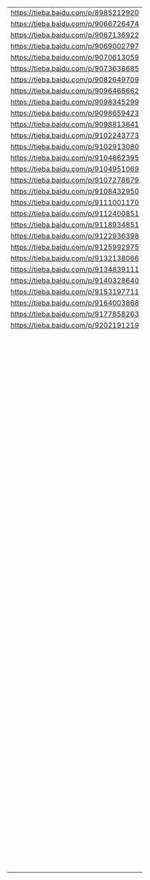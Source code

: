 |                                      |
| ------------------------------------ |
| https://tieba.baidu.com/p/8985212920 |
| https://tieba.baidu.com/p/9066726474 |
| https://tieba.baidu.com/p/9067136922 |
| https://tieba.baidu.com/p/9069002797 |
| https://tieba.baidu.com/p/9070613059 |
| https://tieba.baidu.com/p/9073638685 |
| https://tieba.baidu.com/p/9082649709 |
| https://tieba.baidu.com/p/9096466662 |
| https://tieba.baidu.com/p/9098345299 |
| https://tieba.baidu.com/p/9098659423 |
| https://tieba.baidu.com/p/9098813641 |
| https://tieba.baidu.com/p/9102243773 |
| https://tieba.baidu.com/p/9102913080 |
| https://tieba.baidu.com/p/9104862395 |
| https://tieba.baidu.com/p/9104951069 |
| https://tieba.baidu.com/p/9107278679 |
| https://tieba.baidu.com/p/9108432950 |
| https://tieba.baidu.com/p/9111001170 |
| https://tieba.baidu.com/p/9112400851 |
| https://tieba.baidu.com/p/9118934851 |
| https://tieba.baidu.com/p/9122936398 |
| https://tieba.baidu.com/p/9125992975 |
| https://tieba.baidu.com/p/9132138066 |
| https://tieba.baidu.com/p/9134839111 |
| https://tieba.baidu.com/p/9140328640 |
| https://tieba.baidu.com/p/9153197711 |
| https://tieba.baidu.com/p/9164003868 |
| https://tieba.baidu.com/p/9177858263 |
| https://tieba.baidu.com/p/9202191219 |
|                                      |
|                                      |
|                                      |
|                                      |
|                                      |
|                                      |
|                                      |
|                                      |
|                                      |
|                                      |
|                                      |
|                                      |
|                                      |
|                                      |
|                                      |
|                                      |
|                                      |
|                                      |
|                                      |
|                                      |
|                                      |
|                                      |
|                                      |
|                                      |
|                                      |
|                                      |
|                                      |
|                                      |
|                                      |
|                                      |
|                                      |
|                                      |
|                                      |
|                                      |
|                                      |
|                                      |
|                                      |
|                                      |
|                                      |
|                                      |
|                                      |
|                                      |
|                                      |
|                                      |
|                                      |
|                                      |
|                                      |
|                                      |
|                                      |
|                                      |
|                                      |
|                                      |
|                                      |
|                                      |
|                                      |
|                                      |
|                                      |
|                                      |
|                                      |
|                                      |
|                                      |
|                                      |
|                                      |
|                                      |
|                                      |
|                                      |
|                                      |
|                                      |
|                                      |
|                                      |
|                                      |
|                                      |
|                                      |
|                                      |
|                                      |
|                                      |
|                                      |
|                                      |
|                                      |
|                                      |
|                                      |
|                                      |
|                                      |
|                                      |
|                                      |
|                                      |
|                                      |
|                                      |
|                                      |
|                                      |
|                                      |
|                                      |
|                                      |
|                                      |
|                                      |
|                                      |
|                                      |
|                                      |
|                                      |
|                                      |
|                                      |
|                                      |
|                                      |
|                                      |
|                                      |
|                                      |
|                                      |
|                                      |
|                                      |
|                                      |
|                                      |
|                                      |
|                                      |
|                                      |
|                                      |
|                                      |
|                                      |
|                                      |
|                                      |
|                                      |
|                                      |
|                                      |
|                                      |
|                                      |
|                                      |
|                                      |
|                                      |
|                                      |
|                                      |
|                                      |
|                                      |
|                                      |
|                                      |
|                                      |
|                                      |
|                                      |
|                                      |
|                                      |
|                                      |
|                                      |
|                                      |
|                                      |
|                                      |
|                                      |
|                                      |
|                                      |
|                                      |
|                                      |
|                                      |
|                                      |
|                                      |
|                                      |
|                                      |
|                                      |
|                                      |
|                                      |
|                                      |
|                                      |
|                                      |
|                                      |
|                                      |
|                                      |
|                                      |
|                                      |
|                                      |
|                                      |
|                                      |
|                                      |
|                                      |
|                                      |
|                                      |
|                                      |
|                                      |
|                                      |
|                                      |
|                                      |
|                                      |
|                                      |
|                                      |
|                                      |
|                                      |
|                                      |
|                                      |
|                                      |
|                                      |
|                                      |
|                                      |
|                                      |
|                                      |
|                                      |
|                                      |
|                                      |
|                                      |
|                                      |
|                                      |
|                                      |
|                                      |
|                                      |
|                                      |
|                                      |
|                                      |
|                                      |
|                                      |
|                                      |
|                                      |
|                                      |
|                                      |
|                                      |
|                                      |
|                                      |